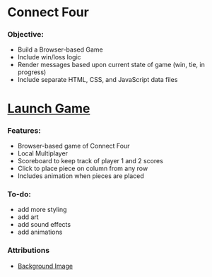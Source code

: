 # Connect Four

### Objective:
- Build a Browser-based Game
- Include win/loss logic
- Render messages based upon current state of game (win, tie, in progress)
- Include separate HTML, CSS, and JavaScript data files

# [Launch Game](https://csalguera-connect-four.netlify.app/)

### Features:
- Browser-based game of Connect Four
- Local Multiplayer
- Scoreboard to keep track of player 1 and 2 scores
- Click to place piece on column from any row
- Includes animation when pieces are placed

### To-do:
- add more styling
- add art
- add sound effects
- add animations

### Attributions
- [Background Image]("https://www.freepik.com/free-vector/gradient-grainy-gradient-texture_14485901.htm#query=background&position=11&from_view=keyword")